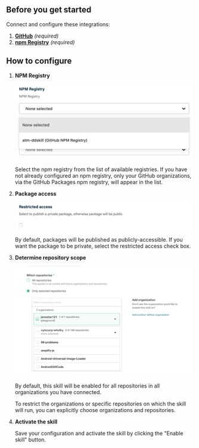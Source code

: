 ## Before you get started

Connect and configure these integrations:

1.  [**GitHub**](https://go.atomist.com/catalog/integration/github "GitHub Integration")
    _(required)_
1.  [**npm Registry**](https://go.atomist.com/catalog/integration/npmjs-registry "npm Registry Integration")
    _(required)_

## How to configure

1.  **NPM Registry**

    ![npm registry](docs/images/npm-registry.png)

    Select the npm registry from the list of available registries. If you have
    not already configured an npm registry, only your GitHub organizations, via
    the GitHub Packages npm registry, will appear in the list.

1.  **Package access**

    ![Restricted package access](docs/images/access.png)

    By default, packages will be published as publicly-accessible. If you want
    the package to be private, select the restricted access check box.

1.  **Determine repository scope**

    ![Repository filter](docs/images/repo-filter.png)

    By default, this skill will be enabled for all repositories in all
    organizations you have connected.

    To restrict the organizations or specific repositories on which the skill
    will run, you can explicitly choose organizations and repositories.

1.  **Activate the skill**

    Save your configuration and activate the skill by clicking the "Enable
    skill" button.
